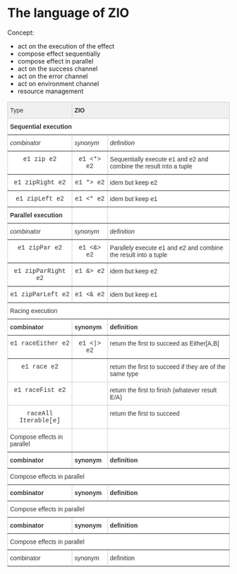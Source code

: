The language of ZIO
===================

Concept:
* act on the execution of the effect
* compose effect sequentially
* compose effect in parallel
* act on the success channel
* act on the error channel
* act on environment channel
* resource management

<style type="text/css">
.tg  {border-collapse:collapse;border-color:#ccc;border-spacing:0;}
.tg td{background-color:#fff;border-color:#ccc;border-style:solid;border-width:1px;color:#333;
  font-family:Arial, sans-serif;font-size:14px;overflow:hidden;padding:10px 5px;word-break:normal;}
.tg th{background-color:#f0f0f0;border-color:#ccc;border-style:solid;border-width:1px;color:#333;
  font-family:Arial, sans-serif;font-size:14px;font-weight:normal;overflow:hidden;padding:10px 5px;word-break:normal;}
.tg .tg-0pky{border-color:inherit;text-align:left;vertical-align:top}
.tg .tg-fymr{border-color:inherit;font-weight:bold;text-align:left;vertical-align:top}
.tg .tg-f8tv{border-color:inherit;font-style:italic;text-align:left;vertical-align:top}
.tg .tg-3ib7{border-color:inherit;font-family:"Courier New", Courier, monospace !important;;text-align:center;vertical-align:top}
.tg .tg-r5us{font-family:"Courier New", Courier, monospace !important;;text-align:center;vertical-align:top}
.tg .tg-0lax{text-align:left;vertical-align:top}
</style>
<table class="tg">
<thead>
  <tr>
    <th class="tg-0pky">Type</th>
    <th class="tg-fymr" colspan="2">ZIO</th>
  </tr>
</thead>
<tbody>
  <tr>
    <td class="tg-0pky" colspan="3"><span style="font-weight:bold">Sequential execution</span></td>
  </tr>
  <tr>
    <td class="tg-f8tv">combinator</td>
    <td class="tg-f8tv">synonym</td>
    <td class="tg-f8tv">definition</td>
  </tr>
  <tr>
    <td class="tg-3ib7">e1 zip e2</td>
    <td class="tg-3ib7">e1 &lt;*&gt; e2</td>
    <td class="tg-0pky">Sequentially execute e1 and e2 and combine the result into a tuple</td>
  </tr>
  <tr>
    <td class="tg-3ib7">e1 zipRight e2</td>
    <td class="tg-3ib7">e1 *&gt; e2 </td>
    <td class="tg-0pky">idem but keep e2</td>
  </tr>
  <tr>
    <td class="tg-3ib7">e1 zipLeft e2</td>
    <td class="tg-3ib7">e1 &lt;* e2</td>
    <td class="tg-0pky">idem but keep e1</td>
  </tr>
  <tr>
    <td class="tg-0pky"><span style="font-weight:bold">Parallel execution</span></td>
    <td class="tg-0pky"></td>
    <td class="tg-0pky"></td>
  </tr>
  <tr>
    <td class="tg-f8tv">combinator</td>
    <td class="tg-f8tv">synonym</td>
    <td class="tg-f8tv">definition</td>
  </tr>
  <tr>
    <td class="tg-3ib7">e1 zipPar e2</td>
    <td class="tg-3ib7">e1 &lt;&amp;&gt; e2</td>
    <td class="tg-0pky">Parallely execute e1 and e2 and combine the result into a tuple</td>
  </tr>
  <tr>
    <td class="tg-3ib7">e1 zipParRight e2</td>
    <td class="tg-3ib7">e1 &amp;&gt; e2 </td>
    <td class="tg-0pky">idem but keep e2</td>
  </tr>
  <tr>
    <td class="tg-3ib7">e1 zipParLeft e2</td>
    <td class="tg-3ib7">e1 &lt;&amp; e2</td>
    <td class="tg-0pky">idem but keep e1</td>
  </tr>
  <tr>
    <td class="tg-0pky" colspan="3">Racing execution</td>
  </tr>
  <tr>
    <td class="tg-fymr">combinator</td>
    <td class="tg-fymr">synonym</td>
    <td class="tg-fymr">definition</td>
  </tr>
  <tr>
    <td class="tg-3ib7">e1 raceEither e2</td>
    <td class="tg-3ib7">e1 &lt;|&gt; e2</td>
    <td class="tg-0pky">return the first to succeed as Either[A,B]</td>
  </tr>
  <tr>
    <td class="tg-r5us">e1 race e2</td>
    <td class="tg-r5us"></td>
    <td class="tg-0lax">return the first to succeed if they are of the same type</td>
  </tr>
  <tr>
    <td class="tg-r5us">e1 raceFist e2</td>
    <td class="tg-r5us"></td>
    <td class="tg-0lax">return the first to finish (whatever result E/A)</td>
  </tr>
  <tr>
    <td class="tg-r5us">raceAll Iterable[e]</td>
    <td class="tg-r5us"></td>
    <td class="tg-0lax">return the first to succeed</td>
  </tr>
  <tr>
    <td class="tg-0pky">Compose effects in parallel</td>
    <td class="tg-0pky"></td>
    <td class="tg-0pky"></td>
  </tr>
  <tr>
    <td class="tg-fymr">combinator</td>
    <td class="tg-fymr">synonym</td>
    <td class="tg-fymr">definition</td>
  </tr>
  <tr>
    <td class="tg-0pky" colspan="3">Compose effects in parallel</td>
  </tr>
  <tr>
    <td class="tg-fymr">combinator</td>
    <td class="tg-fymr">synonym</td>
    <td class="tg-fymr">definition</td>
  </tr>
  <tr>
    <td class="tg-0pky" colspan="3">Compose effects in parallel</td>
  </tr>
  <tr>
    <td class="tg-fymr">combinator</td>
    <td class="tg-fymr">synonym</td>
    <td class="tg-fymr">definition</td>
  </tr>
  <tr>
    <td class="tg-0pky" colspan="3">Compose effects in parallel</td>
  </tr>
  <tr>
    <td class="tg-0pky">combinator</td>
    <td class="tg-0pky">synonym</td>
    <td class="tg-0pky">definition</td>
  </tr>
</tbody>
</table>
